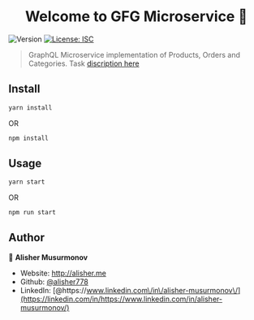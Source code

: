 <h1 align="center">Welcome to GFG Microservice 👋</h1>
<p>
  <img alt="Version" src="https://img.shields.io/badge/version-1.0.0-blue.svg?cacheSeconds=2592000" />
  <a href="#" target="_blank">
    <img alt="License: ISC" src="https://img.shields.io/badge/License-ISC-yellow.svg" />
  </a>
</p>

> GraphQL Microservice implementation of Products, Orders and Categories. Task [discription here](https://github.com/GFG/djtestpoms)

## Install

```sh
yarn install
```

OR

```sh
npm install
```

## Usage

```sh
yarn start
```

OR

```sh
npm run start
```

## Author

👤 **Alisher Musurmonov**

- Website: http://alisher.me
- Github: [@alisher778](https://github.com/alisher778)
- LinkedIn: [@https:\/\/www.linkedin.com\/in\/alisher-musurmonov\/](https://linkedin.com/in/https://www.linkedin.com/in/alisher-musurmonov/)
